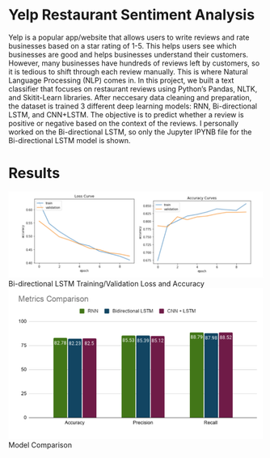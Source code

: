 # Yelp Restaurant Sentiment Analysis

Yelp is a popular app/website that allows users to write reviews and rate businesses based on a star rating of 1-5.  This helps users see which businesses are good and helps businesses understand their customers. However, many businesses have hundreds of reviews left by customers, so it is tedious to shift through each review manually. This is where Natural Language Processing (NLP) comes in. In this project, we built a text classifier that focuses on restaurant reviews using Python’s Pandas, NLTK, and Skitit-Learn libraries.  After neccesary data cleaning and preparation, the dataset is trained 3 different deep learning models: RNN, Bi-directional LSTM, and CNN+LSTM.  The objective is to predict whether a review is positive or negative based on the context of the reviews. I personally worked on the Bi-directional LSTM, so only the Jupyter IPYNB file for the Bi-directional LSTM model is shown.  

# Results 


![alt text](https://github.com/kristienguyen100/Yelp_NLP_Restaurants/blob/main/Pics/Bi-directional%20LSTM%20result.png)
Bi-directional LSTM Training/Validation Loss and Accuracy
![alt text](https://github.com/kristienguyen100/Yelp_NLP_Restaurants/blob/main/Pics/Model%20Comparison.png)
Model Comparison
